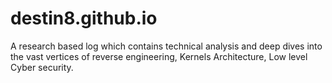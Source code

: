 # destin8.github.io
A research based log which contains technical analysis and deep dives into the vast vertices of reverse engineering, Kernels Architecture, Low level Cyber security.
